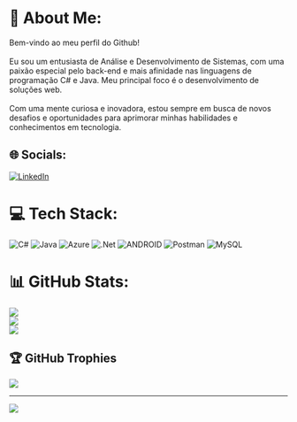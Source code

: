 # 💫 About Me:
Bem-vindo ao meu perfil do Github!<br><br>Eu sou um entusiasta de Análise e Desenvolvimento de Sistemas, com uma paixão especial pelo back-end e mais afinidade nas linguagens de programação C# e Java. Meu principal foco é o desenvolvimento de soluções web.<br><br>Com uma mente curiosa e inovadora, estou sempre em busca de novos desafios e oportunidades para aprimorar minhas habilidades e conhecimentos em tecnologia.


## 🌐 Socials:
[![LinkedIn](https://img.shields.io/badge/LinkedIn-%230077B5.svg?logo=linkedin&logoColor=white)](https://linkedin.com/in/josephsantosdev247) 

# 💻 Tech Stack:
![C#](https://img.shields.io/badge/c%23-%23239120.svg?style=for-the-badge&logo=c-sharp&logoColor=white) ![Java](https://img.shields.io/badge/java-%23ED8B00.svg?style=for-the-badge&logo=java&logoColor=white) ![Azure](https://img.shields.io/badge/azure-%230072C6.svg?style=for-the-badge&logo=azure-devops&logoColor=white) ![.Net](https://img.shields.io/badge/.NET-5C2D91?style=for-the-badge&logo=.net&logoColor=white) ![ANDROID](https://img.shields.io/badge/android-%2320232a.svg?style=for-the-badge&logo=android&logoColor=%a4c639) ![Postman](https://img.shields.io/badge/Postman-FF6C37?style=for-the-badge&logo=postman&logoColor=white) ![MySQL](https://img.shields.io/badge/mysql-%2300f.svg?style=for-the-badge&logo=mysql&logoColor=white)
# 📊 GitHub Stats:
![](https://github-readme-stats.vercel.app/api?username=JosephSantos742&theme=tokyonight&hide_border=false&include_all_commits=false&count_private=false)<br/>
![](https://github-readme-streak-stats.herokuapp.com/?user=JosephSantos742&theme=tokyonight&hide_border=false)<br/>
![](https://github-readme-stats.vercel.app/api/top-langs/?username=JosephSantos742&theme=tokyonight&hide_border=false&include_all_commits=false&count_private=false&layout=compact)

## 🏆 GitHub Trophies
![](https://github-profile-trophy.vercel.app/?username=JosephSantos742&theme=discord&no-frame=false&no-bg=true&margin-w=4)

---
[![](https://visitcount.itsvg.in/api?id=JosephSantos742&icon=2&color=0)](https://visitcount.itsvg.in)

<!-- Proudly created with GPRM ( https://gprm.itsvg.in ) -->

